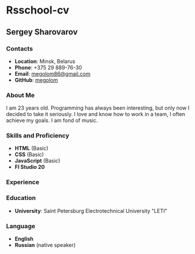 # Rsschool-cv
## Sergey Sharovarov
### Contacts
* **Location**: Minsk, Belarus
* **Phone**: +375 29 889-76-30
* **Email**: megolom86@gmail.com
* **GitHub**: [megolom](https://github.com/megolom)

### About Me
I am 23 years old. Programming has always been interesting, but only now I decided to take it seriously. I love and know how to work in a team, I often achieve my goals. I am fond of music.
### Skills and Proficiency
* **HTML** (Basic)
* **CSS** (Basic)
* **JavaScript** (Basic)
* **Fl Studio 20**

### Experience

### Education
* **University**: Saint Petersburg Electrotechnical University "LETI"

### Language
* **English**
* **Russian** (native speaker)
